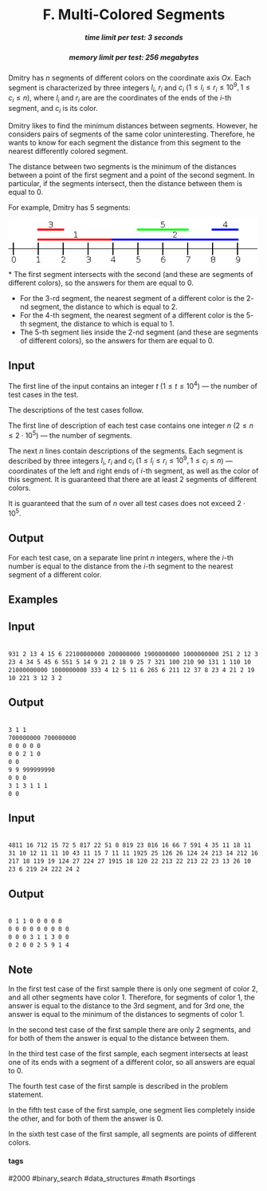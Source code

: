 <h1 style='text-align: center;'> F. Multi-Colored Segments</h1>

<h5 style='text-align: center;'>time limit per test: 3 seconds</h5>
<h5 style='text-align: center;'>memory limit per test: 256 megabytes</h5>

Dmitry has $n$ segments of different colors on the coordinate axis $Ox$. Each segment is characterized by three integers $l_i$, $r_i$ and $c_i$ ($1 \le l_i \le r_i \le 10^9, 1 \le c_i \le n$), where $l_i$ and $r_i$ are are the coordinates of the ends of the $i$-th segment, and $c_i$ is its color.

Dmitry likes to find the minimum distances between segments. However, he considers pairs of segments of the same color uninteresting. Therefore, he wants to know for each segment the distance from this segment to the nearest differently colored segment.

The distance between two segments is the minimum of the distances between a point of the first segment and a point of the second segment. In particular, if the segments intersect, then the distance between them is equal to $0$.

For example, Dmitry has $5$ segments:

 ![](images/97f31043ea9b58e53f94e49629cc6504b5830c6c.png) * The first segment intersects with the second (and these are segments of different colors), so the answers for them are equal to $0$.
* For the $3$-rd segment, the nearest segment of a different color is the $2$-nd segment, the distance to which is equal to $2$.
* For the $4$-th segment, the nearest segment of a different color is the $5$-th segment, the distance to which is equal to $1$.
* The $5$-th segment lies inside the $2$-nd segment (and these are segments of different colors), so the answers for them are equal to $0$.
## Input

The first line of the input contains an integer $t$ ($1 \le t \le 10^4$) — the number of test cases in the test.

The descriptions of the test cases follow.

The first line of description of each test case contains one integer $n$ ($2 \le n \le 2 \cdot 10^5$) — the number of segments.

The next $n$ lines contain descriptions of the segments. Each segment is described by three integers $l_i$, $r_i$ and $c_i$ ($1 \le l_i \le r_i \le 10^9, 1 \le c_i \le n$) — coordinates of the left and right ends of $i$-th segment, as well as the color of this segment. It is guaranteed that there are at least $2$ segments of different colors.

It is guaranteed that the sum of $n$ over all test cases does not exceed $2 \cdot 10^5$.

## Output

For each test case, on a separate line print $n$ integers, where the $i$-th number is equal to the distance from the $i$-th segment to the nearest segment of a different color.

## Examples

## Input


```

931 2 13 4 15 6 22100000000 200000000 1900000000 1000000000 251 2 12 3 23 4 34 5 45 6 551 5 14 9 21 2 18 9 25 7 321 100 210 90 131 1 110 10 21000000000 1000000000 333 4 12 5 11 6 265 6 211 12 37 8 23 4 21 2 19 10 221 3 12 3 2
```
## Output


```

3 1 1 
700000000 700000000 
0 0 0 0 0 
0 0 2 1 0 
0 0 
9 9 999999990 
0 0 0 
3 1 3 1 1 1 
0 0 

```
## Input


```

4811 16 712 15 72 5 817 22 51 8 819 23 816 16 66 7 591 4 35 11 18 11 31 10 12 11 11 10 43 11 15 7 11 11 1925 25 126 26 124 24 213 14 212 16 217 18 119 19 124 27 224 27 1915 18 120 22 213 22 213 22 23 13 26 10 23 6 219 24 222 24 2
```
## Output


```

0 1 1 0 0 0 0 0 
0 0 0 0 0 0 0 0 0 
0 0 0 3 1 1 3 0 0 
0 2 0 0 2 5 9 1 4 

```
## Note

In the first test case of the first sample there is only one segment of color $2$, and all other segments have color $1$. Therefore, for segments of color $1$, the answer is equal to the distance to the $3$rd segment, and for $3$rd one, the answer is equal to the minimum of the distances to segments of color $1$.

In the second test case of the first sample there are only $2$ segments, and for both of them the answer is equal to the distance between them.

In the third test case of the first sample, each segment intersects at least one of its ends with a segment of a different color, so all answers are equal to $0$.

The fourth test case of the first sample is described in the problem statement.

In the fifth test case of the first sample, one segment lies completely inside the other, and for both of them the answer is $0$.

In the sixth test case of the first sample, all segments are points of different colors.



#### tags 

#2000 #binary_search #data_structures #math #sortings 
